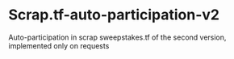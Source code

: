 # Scrap.tf-auto-participation-v2
Auto-participation in scrap sweepstakes.tf of the second version, implemented only on requests
